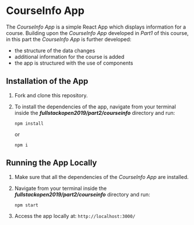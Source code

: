 # CourseInfo App

The *CourseInfo App* is a simple React App which displays information for a course. Building upon the *CourseInfo App* developed in *Part1* of this course,  in this part the *CourseInfo App* is further developed:

- the structure of the data changes
- additional information for the course is added
- the app is structured with the use of components

## Installation of the App

1. Fork and clone this repository.

2. To install the dependencies of the app, navigate from your terminal inside the ***fullstackopen2019/part2/courseinfo*** directory and run:

    ```
    npm install
    ```

    or

    ```
    npm i
    ```

## Running the App Locally

1. Make sure that all the dependencies of the *CourseInfo App* are installed.

2. Navigate from your terminal inside the ***fullstackopen2019/part2/courseinfo*** directory and run:

    ```
    npm start
    ```

3. Access the app locally at: ```http://localhost:3000/```
